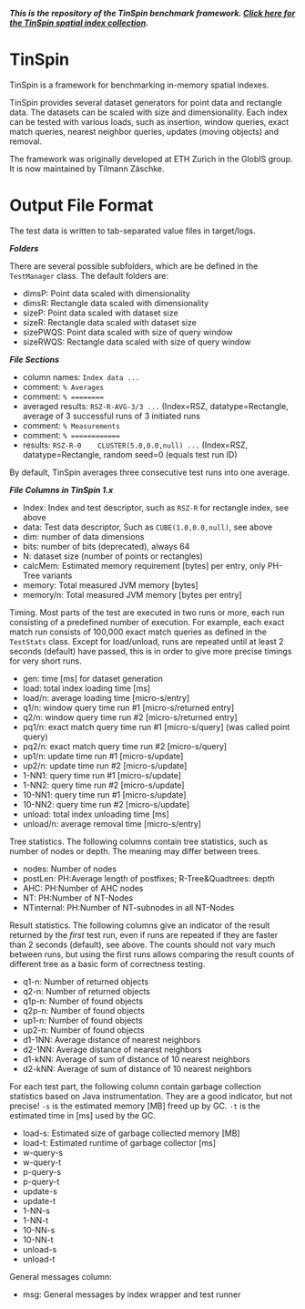 **_This is the repository of the TinSpin benchmark framework. [Click here for the TinSpin spatial index collection](https://github.com/tzaeschke/tinspin-indexes)._**

# TinSpin

TinSpin is a framework for benchmarking in-memory spatial indexes. 

TinSpin provides several dataset generators for point data and rectangle data. The datasets can be scaled with size and dimensionality. Each index can be tested with various loads, such as insertion, window queries, exact match queries, nearest neighbor queries, updates (moving objects) and removal. 

The framework was originally developed at ETH Zurich in the GlobIS group. It is now maintained by Tilmann Zäschke.



# Output File Format

The test data is written to tab-separated value files in target/logs.

_**Folders**_

There are several possible subfolders, which are be defined in the `TestManager` class. The default folders are:

 * dimsP: Point data scaled with dimensionality
 * dimsR: Rectangle data scaled with dimensionality
 * sizeP: Point data scaled with dataset size
 * sizeR: Rectangle data scaled with dataset size
 * sizePWQS: Point data scaled with size of query window
 * sizeRWQS: Rectangle data scaled with size of query window 

_**File Sections**_

 * column names: `Index data ...`
 * comment: `% Averages`
 * comment: `% ========`
 * averaged results: `RSZ-R-AVG-3/3 ...`  (Index=RSZ, datatype=Rectangle, average of 3 successful runs of 3 initiated runs
 * comment: `% Measurements`
 * comment: `% ============`
 * results: `RSZ-R-0	CLUSTER(5.0,0.0,null) ...` (Index=RSZ, datatype=Rectangle, random seed=0 (equals test run ID)
 
By default, TinSpin averages three consecutive test runs into one average. 

_**File Columns in TinSpin 1.x**_


 * Index: Index and test descriptor, such as `RSZ-R` for rectangle index, see above
 * data: Test data descriptor, Such as `CUBE(1.0,0.0,null)`, see above
 * dim: number of data dimensions
 * bits: number of bits (deprecated), always 64
 * N: dataset size (number of points or rectangles)
 * calcMem: Estimated memory requirement [bytes] per entry, only PH-Tree variants
 * memory: Total measured JVM memory [bytes]
 * memory/n: Total measured JVM memory [bytes per entry]
 
Timing. Most parts of the test are executed in two runs or more, each run consisting of a predefined number of execution. For example, each exact match run consists of 100,000 exact match queries as defined in the `TestStats` class.
Except for load/unload, runs are repeated until at least 2 seconds (default) have passed, this is in order to give more precise timings for very short runs.
 
 * gen: time [ms] for dataset generation
 * load: total index loading time [ms]
 * load/n: average loading time [micro-s/entry]
 * q1/n: window query time run #1 [micro-s/returned entry]
 * q2/n: window query time run #2 [micro-s/returned entry]
 * pq1/n: exact match query time run #1 [micro-s/query] (was called point query)
 * pq2/n: exact match query time run #2 [micro-s/query]
 * up1/n: update time run #1 [micro-s/update]
 * up2/n: update time run #2 [micro-s/update]
 * 1-NN1: query time run #1 [micro-s/update]
 * 1-NN2: query time run #2 [micro-s/update] 
 * 10-NN1: query time run #1 [micro-s/update] 
 * 10-NN2: query time run #2 [micro-s/update] 
 * unload: total index unloading time [ms]
 * unload/n: average removal time [micro-s/entry]
 
Tree statistics. The following columns contain tree statistics, such as number of nodes or depth. The meaning may differ between trees. 
 
 * nodes: Number of nodes
 * postLen: PH:Average length of postfixes; R-Tree&Quadtrees: depth
 * AHC: PH:Number of AHC nodes
 * NT: PH:Number of NT-Nodes
 * NTinternal: PH:Number of NT-subnodes in all NT-Nodes
 
Result statistics. The following columns give an indicator of the result returned by the _first_ test run, even if runs are repeated if they are faster than 2 seconds (default), see above. The counts should not vary much between runs, but using the first runs allows comparing the result counts of different tree as a basic form of correctness testing. 
 
 * q1-n: Number of returned objects
 * q2-n: Number of returned objects
 * q1p-n: Number of found objects
 * q2p-n: Number of found objects
 * up1-n: Number of found objects
 * up2-n: Number of found objects
 * d1-1NN: Average distance of nearest neighbors
 * d2-1NN: Average distance of nearest neighbors
 * d1-kNN: Average of sum of distance of 10 nearest neighbors
 * d2-kNN: Average of sum of distance of 10 nearest neighbors
 
For each test part, the following column contain garbage collection statistics based on Java instrumentation. They are a good indicator, but not precise! `-s` is the estimated memory [MB] freed up by GC. `-t` is the estimated time in [ms] used by the GC.  
 
 * load-s: Estimated size of garbage collected memory [MB] 
 * load-t: Estimated runtime of garbage collector [ms] 
 * w-query-s
 * w-query-t
 * p-query-s
 * p-query-t
 * update-s
 * update-t
 * 1-NN-s
 * 1-NN-t
 * 10-NN-s
 * 10-NN-t
 * unload-s
 * unload-t

General messages column: 

 * msg: General messages by index wrapper and test runner
 
 



